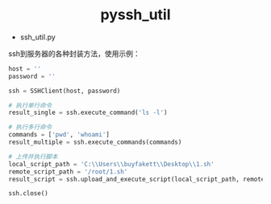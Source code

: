 <h1 align="center">pyssh_util</h1>

- ssh_util.py

ssh到服务器的各种封装方法，使用示例：

```python
host = ''
password = ''

ssh = SSHClient(host, password)

# 执行单行命令
result_single = ssh.execute_command('ls -l')

# 执行多行命令
commands = ['pwd', 'whoami']
result_multiple = ssh.execute_commands(commands)

# 上传并执行脚本
local_script_path = 'C:\\Users\\buyfakett\\Desktop\\1.sh'
remote_script_path = '/root/1.sh'
result_script = ssh.upload_and_execute_script(local_script_path, remote_script_path)

ssh.close()
```
